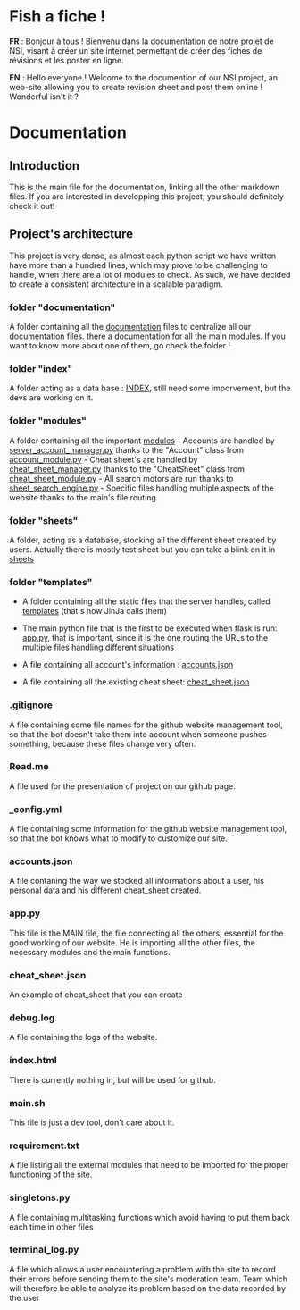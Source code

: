 # Fish a fiche !

**FR** : Bonjour à tous ! Bienvenu dans la documentation de notre projet de NSI, visant à créer un site internet permettant de créer des fiches de révisions et les poster en ligne.

**EN** : Hello everyone ! Welcome to the documention of our NSI project, an web-site allowing you to create revision sheet and post them online ! Wonderful isn't it ?

# Documentation

## Introduction

This is the main file for the documentation, linking all the other markdown files. If you are interested in developping this project, you should definitely check it out!

## Project's architecture

This project is very dense, as almost each python script we have written have more than a hundred lines, which may prove to be challenging to handle, when there are a lot of modules to check. As such, we have decided to create a consistent architecture in a scalable paradigm.

### folder "documentation"

A folder containing all the [documentation](/documentation) files to centralize all our documentation files. there a documentation for all the main modules. If you want to know more about one of them, go check the folder !

### folder "index"

A folder acting as a data base : [INDEX](/index), still need some imporvement, but the devs are working on it.

### folder "modules"

A folder containing all the important [modules](/modules)
	- Accounts are handled by [server_account_manager.py](/modules/server_account_manager.py) thanks to the "Account" class from [account_module.py](/modules/account_module.py)
	- Cheat sheet's are handled by [cheat_sheet_manager.py](/modules/cheat_sheet_manager.py) thanks to the "CheatSheet" class from [cheat_sheet_module.py](/modules/cheat_sheet_module.py)
	- All search motors are run thanks to [sheet_search_engine.py](/modules/sheet_search_engine.py)
	- Specific files handling multiple aspects of the website thanks to the main's file routing

### folder "sheets"

A folder, acting as a database, stocking all the different sheet created by users. Actually there is mostly test sheet but you can take a blink on it in [sheets](/sheets)

### folder "templates"

- A folder containing all the static files that the server handles, called [templates](/templates) (that's how JinJa calls them)

- The main python file that is the first to be executed when flask is run: [app.py](/app.py), that is important, since it is the one routing the URLs to the multiple files handling different situations
- A file containing all account's information : [accounts.json](/accounts.json)
- A file containing all the existing cheat sheet: [cheat_sheet.json](/cheat_sheet.json)

### .gitignore

A file containing some file names for the github website management tool, so that the bot doesn't take them into account when someone pushes something, because these files change very often.

### Read.me

A file used for the presentation of project on our github page.

### _config.yml

A file containing some information for the github website management tool, so that the bot knows what to modify to customize our site.

### accounts.json

A file contaning the way we stocked all informations about a user, his personal data and his different cheat_sheet created.

### app.py

This file is the MAIN file, the file connecting all the others, essential for the good working of our website. He is importing all the other files, the necessary modules and the main functions.

### cheat_sheet.json

An example of cheat_sheet that you can create

### debug.log

A file containing the logs of the website.

### index.html

There is currently nothing in, but will be used for github.

### main.sh

This file is just a dev tool, don't care about it.

### requirement.txt

A file listing all the external modules that need to be imported for the proper functioning of the site.

### singletons.py

A file containing multitasking functions which avoid having to put them back each time in other files

### terminal_log.py

A file which allows a user encountering a problem with the site to record their errors before sending them to the site's moderation team. Team which will therefore be able to analyze its problem based on the data recorded by the user

